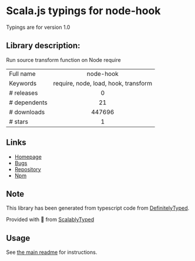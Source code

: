 
# Scala.js typings for node-hook

Typings are for version 1.0

## Library description:
Run source transform function on Node require

|                    |                 |
| ------------------ | :-------------: |
| Full name          | node-hook |
| Keywords           | require, node, load, hook, transform |
| # releases         | 0 |
| # dependents       | 21 |
| # downloads        | 447696 |
| # stars            | 1 |

## Links
- [Homepage](https://github.com/bahmutov/node-hook#readme)
- [Bugs](https://github.com/bahmutov/node-hook/issues)
- [Repository](https://github.com/bahmutov/node-hook)
- [Npm](https://www.npmjs.com/package/node-hook)
    


## Note
This library has been generated from typescript code from [DefinitelyTyped](https://definitelytyped.org).

Provided with :purple_heart: from [ScalablyTyped](https://github.com/oyvindberg/ScalablyTyped)

## Usage
See [the main readme](../../readme.md) for instructions.


